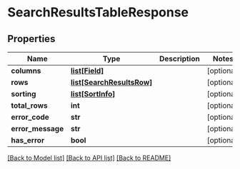 # SearchResultsTableResponse

## Properties
Name | Type | Description | Notes
------------ | ------------- | ------------- | -------------
**columns** | [**list[Field]**](Field.md) |  | [optional] 
**rows** | [**list[SearchResultsRow]**](SearchResultsRow.md) |  | [optional] 
**sorting** | [**list[SortInfo]**](SortInfo.md) |  | [optional] 
**total_rows** | **int** |  | [optional] 
**error_code** | **str** |  | [optional] 
**error_message** | **str** |  | [optional] 
**has_error** | **bool** |  | [optional] 

[[Back to Model list]](../README.md#documentation-for-models) [[Back to API list]](../README.md#documentation-for-api-endpoints) [[Back to README]](../README.md)


